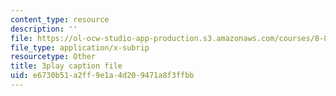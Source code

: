 ```yaml
---
content_type: resource
description: ''
file: https://ol-ocw-studio-app-production.s3.amazonaws.com/courses/8-821-string-theory-and-holographic-duality-fall-2014/e6730b51a2ff9e1a4d209471a8f3ffbb_Wcy-zCt8llk.srt
file_type: application/x-subrip
resourcetype: Other
title: 3play caption file
uid: e6730b51-a2ff-9e1a-4d20-9471a8f3ffbb
---
```


